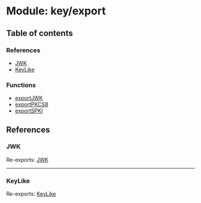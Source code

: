 # Module: key/export

## Table of contents

### References

- [JWK](key_export.md#jwk)
- [KeyLike](key_export.md#keylike)

### Functions

- [exportJWK](../functions/key_export.exportJWK.md)
- [exportPKCS8](../functions/key_export.exportPKCS8.md)
- [exportSPKI](../functions/key_export.exportSPKI.md)

## References

### JWK

Re-exports: [JWK](../interfaces/types.JWK.md)

___

### KeyLike

Re-exports: [KeyLike](../types/types.KeyLike.md)
